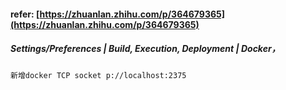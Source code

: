 #### refer: [https://zhuanlan.zhihu.com/p/364679365](https://zhuanlan.zhihu.com/p/364679365)

#####  Settings/Preferences | Build, Execution, Deployment | Docker，
    新增docker TCP socket p://localhost:2375
